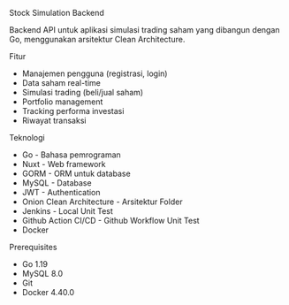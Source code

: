 Stock Simulation Backend

Backend API untuk aplikasi simulasi trading saham yang dibangun dengan Go, menggunakan arsitektur Clean Architecture.

Fitur

- Manajemen pengguna (registrasi, login)
- Data saham real-time
- Simulasi trading (beli/jual saham)
- Portfolio management
- Tracking performa investasi
- Riwayat transaksi

Teknologi

- Go - Bahasa pemrograman
- Nuxt - Web framework
- GORM - ORM untuk database
- MySQL - Database
- JWT - Authentication
- Onion Clean Architecture - Arsitektur Folder
- Jenkins - Local Unit Test
- Github Action CI/CD  -  Github Workflow Unit Test
- Docker

Prerequisites

- Go 1.19 
- MySQL 8.0 
- Git
- Docker 4.40.0
 
 

